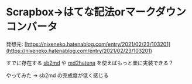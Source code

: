# Scrapbox→はてな記法orマークダウン コンバータ

発想元: [https://nixeneko.hatenablog.com/entry/2021/02/23/103201](https://nixeneko.hatenablog.com/entry/2021/02/23/103201)

すでに存在する [sb2md](https://www.npmjs.com/package/sb2md) や [md2hatena](https://www.npmjs.com/package/md2hatena) を使えばもっと楽に実装できる？

やってみた → sb2md の完成度が低く感じる
